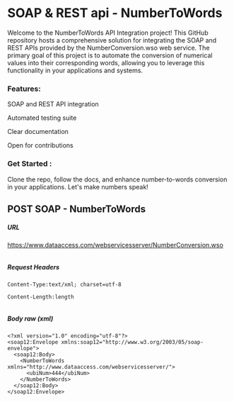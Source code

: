 
# SOAP & REST api - NumberToWords

Welcome to the NumberToWords API Integration project! This GitHub repository hosts a comprehensive solution for integrating the SOAP and REST APIs provided by the NumberConversion.wso web service. The primary goal of this project is to automate the conversion of numerical values into their corresponding words, allowing you to leverage this functionality in your applications and systems.




### Features:


SOAP and REST API integration

Automated testing suite

Clear documentation

Open for contributions


### Get Started :
Clone the repo, follow the docs, and enhance number-to-words conversion in your applications. Let's make numbers speak!
## POST SOAP - NumberToWords

##### URL
https://www.dataaccess.com/webservicesserver/NumberConversion.wso

```
```

##### Request Headers
```
Content-Type:text/xml; charset=utf-8

Content-Length:length

```
```
```
##### Body raw (xml)

```
<?xml version="1.0" encoding="utf-8"?>
<soap12:Envelope xmlns:soap12="http://www.w3.org/2003/05/soap-envelope">
  <soap12:Body>
    <NumberToWords xmlns="http://www.dataaccess.com/webservicesserver/">
      <ubiNum>444</ubiNum>
    </NumberToWords>
  </soap12:Body>
</soap12:Envelope>

```
